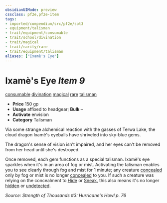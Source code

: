 ```yaml
---
obsidianUIMode: preview
cssclass: pf2e,pf2e-item
tags:
- imported/compendium/src/pf2e/sot3
- equipment/talisman
- trait/equipment/consumable
- trait/school/divination
- trait/magical
- trait/rarity/rare
- trait/equipment/talisman
aliases: ["Ixamè's Eye"]
---
```

# Ixamè's Eye *Item 9*  
[consumable](consumable.md)  [divination](divination.md)  [magical](magical.md)  [rare](rare.md)  [talisman](talisman.md)  

- **Price** 150 gp
- **Usage** affixed to headgear; **Bulk** –
- **Activate** envision
- **Category** Talisman

Via some strange alchemical reaction with the gasses of Terwa Lake, the cloud dragon Ixamè's eyeballs have shriveled into sky-blue gems.

The dragon's sense of vision isn't impaired, and her eyes can't be removed from her head until she's destroyed.

Once removed, each gem functions as a special talisman. Ixamè's eye sparkles when it's in an area of fog or mist. Activating the talisman enables you to see clearly through fog and mist for 1 minute; any creature [concealed](conditions.md#Concealed) only by fog or mist is no longer [concealed](conditions.md#Concealed) to you. If such a creature was relying on the concealment to [Hide](rules/actions/hide.md) or [Sneak](sneak.md), this also means it's no longer [hidden](conditions.md#Hidden) or [undetected](conditions.md#Undetected).

*Source: Strength of Thousands #3: Hurricane's Howl p. 76*